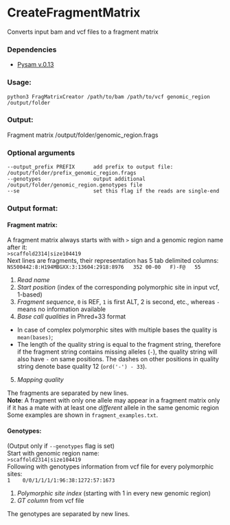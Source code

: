 # CreateFragmentMatrix
Converts input bam and vcf files to a fragment matrix

### Dependencies
*  [Pysam v.0.13](http://pysam.readthedocs.io/en/latest/#)
### Usage:
```
python3 FragMatrixCreator /path/to/bam /path/to/vcf genomic_region /output/folder
```
### Output:
Fragment matrix /output/folder/genomic_region.frags

### Optional arguments
```
--output_prefix PREFIX      add prefix to output file: /output/folder/prefix_genomic_region.frags
--genotypes                 output additional /output/folder/genomic_region.genotypes file
--se                        set this flag if the reads are single-end
```
### Output format:
#### Fragment matrix:
A fragment matrix always starts with with `>` sign and a genomic region name after it:  
```>scaffold2314|size104419```  
Next lines are fragments, their representation has 5 tab delimited columns:  
```NS500442:8:H194MBGXX:3:13604:2918:8976   352 00-00   F)-F@   55```
1. *Read name*
2. *Start position* (index of the corresponding polymorphic site in input vcf, 1-based)
3. *Fragment sequence*, `0` is REF, `1` is first ALT, 2 is second, etc., whereas `-` means no information available
4. *Base call qualities* in Phred+33 format
  * In case of complex polymorphic sites with multiple bases the quality is `mean(bases)`;
  * The length of the quality string is equal to the fragment string, therefore if the fragment string contains missing alleles (`-`), the quality string will also have `-` on same positions. The dashes on other positions in quality string denote base quality 12 (`ord('-') - 33`).
5. *Mapping quality* 


The fragments are separated by new lines.  
**Note**: A fragment with only one allele may appear in a fragment matrix only if it has a mate with at least one *different* allele in the same genomic region  
Some examples are shown in `fragment_examples.txt`.
#### Genotypes:
(Output only if `--genotypes` flag is set)  
Start with genomic region name:  
```>scaffold2314|size104419```  
Following with genotypes information from vcf file for every polymorphic sites:  
```1    0/0/1/1/1/1:96:38:1272:57:1673```
1. *Polymorphic site index* (starting with 1 in every new genomic region)
2. *GT column* from vcf file


The genotypes are separated by new lines.

